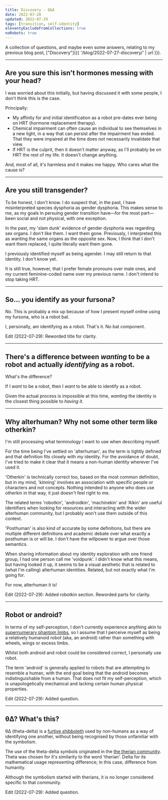 ```yaml
---
title: Discovery - Q&A
date: 2022-07-28
updated: 2022-07-29
tags: [transition, self-identity]
eleventyExcludeFromCollections: true
noRobots: true
---
```


A collection of questions, and maybe even some answers, relating to my previous blog post, ["Discovery"]({{ '/blog/2022-07-27-discovery/' | url }}).

---

## Are you sure this isn't hormones messing with your head?

I was worried about this initially, but having discussed it with some people, I don't think this is the case.

Principally:

- My affinity for and initial identification as a robot pre-dates ever being on HRT (hormone replacement therapy).
- Chemical impairment can often cause an individual to see themselves in a new light, in a way that can persist after the impairment has ended. That they were impaired at the time does not necessarily invalidate that view.
- If HRT is the culprit, then it doesn't matter anyway, as I'll probably be on HRT the rest of my life. It doesn't change anything.

And, most of all, it's harmless and it makes me happy. Who cares what the cause is?

---

## Are you still transgender?

To be honest, I don't know. I do suspect that, in the past, I have misinterpreted species dysphoria as gender dysphoria. This makes sense to me, as my goals in persuing gender transition have—for the most part—been social and not physical, with one exception.

In the past, my 'slam dunk' evidence of gender dysphoria was regarding sex organs. I don't like them. I want them gone. Previously, I interpreted this as wanting the same organs as the opposite sex. Now, I think that I don't want them replaced, I quite literally want them gone.

I previously identified myself as being agender. I may still return to that identity. I don't know yet.

It is still true, however, that I prefer female pronouns over male ones, and my current feminine-coded name over my previous name. I don't intend to stop taking HRT.

---

## So&hellip; you identify as your fursona?

No. This is probably a mix up because of how I present myself online using my fursona, who is a robot bat.

I, personally, am identifying as a robot. That's it. No bat component.

Edit (2022-07-29): Reworded title for clarity.

---

## There's a difference between _wanting_ to be a robot and actually _identifying_ as a robot.

What's the difference?

If I _want_ to be a robot, then I _want_ to be able to identify as a robot.

Given the actual process is impossible at this time, _wanting_ the identity is the closest thing possible to _having it_.

---

## Why alterhuman? Why not some other term like otherkin?

I'm still processing what terminology I want to use when describing myself.

For the time being I've settled on 'alterhuman', as the term is tightly defined and that definition fits closely with my identity. For the avoidance of doubt, I've tried to make it clear that it means a non-human identity wherever I've used it.

'Otherkin' is technically correct too, based on the most common definition, but in my mind, 'kinning' involves an association with specific people or characters and not concepts. Nothing intended to anyone who does use otherkin in that way, it just doesn't feel right to me.

The related terms 'robotkin', 'androidkin', 'machinekin' and 'AIkin' are useful identifiers when looking for resources and interacting with the wider alterhuman community, but I probably won't use them outside of this context.

'Posthuman' is also kind of accurate by some definitions, but there are multiple different definitions and academic debate over what exactly a posthuman is or will be. I don't have the willpower to argue over those semantics.

When sharing information about my identity exploration with one friend group, I had one person call me 'voidpunk'. I didn't know what this means, but having looked it up, it seems to be a visual aesthetic that is related to (what I'm calling) alterhuman identities. Related, but not exactly what I'm going for.

For now, alterhuman it is!

Edit (2022-07-29): Added robotkin section. Reworded parts for clarity.

---

## Robot or android?

In terms of my self-perception, I don't currently experience anything akin to [supernumerary phantom limbs](https://en.wikipedia.org/wiki/Supernumerary_phantom_limb), so I assume that I perceive myself as being a relatively humanoid robot (aka, an android) rather than something with wheels, wings or excess limbs.

Whilst both android and robot could be considered correct, I personally use robot.

The term 'android' is generally applied to robots that are attempting to resemble a human, with the end goal being that the android becomes indistinguishable from a human. That does not fit my self-perception, which is unapologetically mechanical and lacking certain human physical properties.

Edit (2022-07-29): Added question.

---

## θΔ? What's this?

θΔ (theta-delta) is a [furtive shibboleth](https://en.wikipedia.org/wiki/Shibboleth#Furtive_shibboleths) used by non-humans as a way of identifying one another, without being recognised by those unfamiliar with the symbolism.

The use of the theta-delta symbols originated in the [the therian community](https://en.wikipedia.org/wiki/Therianthropy#Modern_therianthropy). Theta was chosen for it's similarity to the word 'therian'. Delta for its mathematical usage representing difference; in this case, difference from humanity.

Although the symbolism started with therians, it is no longer considered specific to that community.

Edit (2022-07-29): Added question.
